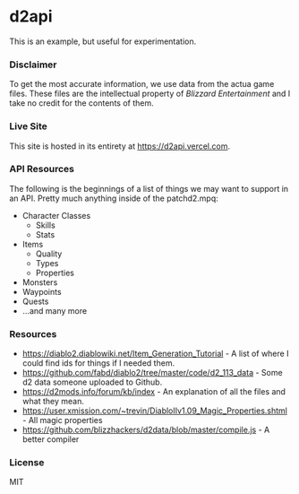 # d2api

This is an example, but useful for experimentation.

### Disclaimer

To get the most accurate information, we use data from the actua game files. These files are the intellectual property of *Blizzard Entertainment* and I take no credit for the contents of them.

### Live Site

This site is hosted in its entirety at https://d2api.vercel.com.

### API Resources

The following is the beginnings of a list of things we may want to support in an API. Pretty much anything inside of the patchd2.mpq:
* Character Classes
  * Skills
  * Stats
* Items
  * Quality
  * Types
  * Properties
* Monsters
* Waypoints
* Quests
* ...and many more

### Resources

* https://diablo2.diablowiki.net/Item_Generation_Tutorial - A list of where I could find ids for things if I needed them.
* https://github.com/fabd/diablo2/tree/master/code/d2_113_data - Some d2 data someone uploaded to Github.
* https://d2mods.info/forum/kb/index - An explanation of all the files and what they mean.
* https://user.xmission.com/~trevin/DiabloIIv1.09_Magic_Properties.shtml - All magic properties
* https://github.com/blizzhackers/d2data/blob/master/compile.js - A better compiler

### License

MIT
